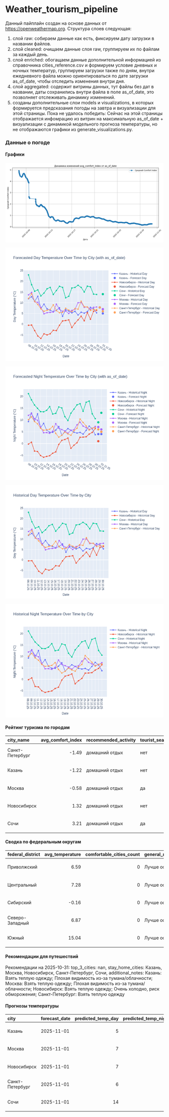 # Weather_tourism_pipeline
Данный пайплайн создан на основе данных от https://openweathermap.org.
Структура слоев следующая:
  1) слой raw: 
  собираем данные как есть, фиксируем дату загрузки в названии файлов.
  2) слой cleaned:
  очищаем данные слоя raw, группируем их по файлам за каждый день.
  3) слой enriched:
  обогащаем данные дополнительной информацией из справочника cities_reference.csv и формируем условие дневных и ночных температур,
  группируем загрузки также по дням, внутри ежедневного файла можно ориентироваться по дате загрузки as_of_date, чтобы отследить изменения внутри дня.
  4) слой aggregated:
   содержит витрины данных, тут файлы без дат в названии, даты сохранились внутри файла в поле as_of_date, это позволняет отслеживать динамику изменений.
  6) созданы дополнительные слои models и visualizations, в которых формируется предсказания погоды на завтра и визуализации для этой страницы.
  Пока не удалось победить: Сейчас на этой страницы отображается инфомрацию из витрин на максимальную as_of_date + визуализации с динамикой модельного прогноза температуры, 
  но не отображаются графики из generate_visualizations.py.
<!-- WEATHER DATA START -->
### Данные о погоде

#### Графики
![Comfort Index Trend](data/visualizations/comfort_index_trend.png)

![Forecasted Day Temperature](data/visualizations/forecasted_day_temperature.png)

![Forecasted Night Temperature](data/visualizations/forecasted_night_temperature.png)

![Historical Day Temperature](data/visualizations/historical_day_temperature.png)

![Historical Night Temperature](data/visualizations/historical_night_temperature.png)

#### Рейтинг туризма по городам
| city_name       |   avg_comfort_index | recommended_activity   | tourist_season_match   | tourism_season   | tour_recommendation       | as_of_date          |
|:----------------|--------------------:|:-----------------------|:-----------------------|:-----------------|:--------------------------|:--------------------|
| Санкт-Петербург |               -1.49 | домашний отдых         | нет                    | Май-Сентябрь     | домашний отдых вне сезона | 2025-10-31 01:51:00 |
| Казань          |               -1.22 | домашний отдых         | нет                    | Май-Сентябрь     | домашний отдых вне сезона | 2025-10-31 01:51:00 |
| Москва          |               -0.58 | домашний отдых         | да                     | Круглогодично    | домашний отдых в сезон    | 2025-10-31 01:51:00 |
| Новосибирск     |                1.32 | домашний отдых         | нет                    | Июнь-Август      | домашний отдых вне сезона | 2025-10-31 01:51:00 |
| Сочи            |                3.21 | домашний отдых         | да                     | Май-Октябрь      | домашний отдых в сезон    | 2025-10-31 01:51:00 |

#### Сводка по федеральным округам
| federal_district   |   avg_temperature |   comfortable_cities_count | general_recommendation   | as_of_date          |
|:-------------------|------------------:|---------------------------:|:-------------------------|:--------------------|
| Приволжский        |              6.59 |                          0 | Лучше остаться дома      | 2025-10-31 01:51:00 |
| Центральный        |              7.28 |                          0 | Лучше остаться дома      | 2025-10-31 01:51:00 |
| Сибирский          |             -0.16 |                          0 | Лучше остаться дома      | 2025-10-31 01:51:00 |
| Северо-Западный    |              6.87 |                          0 | Лучше остаться дома      | 2025-10-31 01:51:00 |
| Южный              |             15.04 |                          0 | Лучше остаться дома      | 2025-10-31 01:51:00 |

#### Рекомендации для путешествий
Рекомендации на 2025-10-31: top_3_cities: nan, stay_home_cities: Казань, Москва, Новосибирск, Санкт-Петербург, Сочи, additional_notes: Казань: Взять теплую одежду; Плохая видимость из-за тумана/облачности; Москва: Взять теплую одежду; Плохая видимость из-за тумана/облачности; Новосибирск: Взять теплую одежду; Очень холодно, риск обморожения; Санкт-Петербург: Взять теплую одежду

#### Прогнозы температуры
| city            | forecast_date   |   predicted_temp_day |   predicted_temp_night | model_type       | as_of_date          |
|:----------------|:----------------|---------------------:|-----------------------:|:-----------------|:--------------------|
| Казань          | 2025-11-01      |                    5 |                      4 | LinearRegression | 2025-10-31 01:51:11 |
| Москва          | 2025-11-01      |                    7 |                      6 | LinearRegression | 2025-10-31 01:51:11 |
| Новосибирск     | 2025-11-01      |                    7 |                      5 | LinearRegression | 2025-10-31 01:51:11 |
| Санкт-Петербург | 2025-11-01      |                    6 |                      5 | LinearRegression | 2025-10-31 01:51:11 |
| Сочи            | 2025-11-01      |                   14 |                     13 | LinearRegression | 2025-10-31 01:51:11 |


<!-- WEATHER DATA END -->
